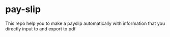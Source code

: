 # pay-slip
This repo help you to make a payslip automatically with information that you directly input to and export to pdf
